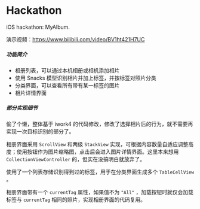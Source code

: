# Hackathon

iOS hackathon: MyAlbum.

演示视频：https://www.bilibili.com/video/BV1ht421H7UC

##### 功能简介

- 相册列表，可以通过本机相册或相机添加相片
- 使用 Snacks 模型识别相片并加上标签，并按标签对照片分类
- 分类界面，可以查看所有带有某一标签的图片
- 相片详情界面

##### 部分实现细节

偷了个懒，整体基于 iwork4 的代码修改，修改了选择相片后的行为，就不需要再实现一次目标识别的部分了。

相册界面采用 `ScrollView` 和两级 `StackView` 实现，可根据内容数量自适应调整高度；使用按钮作为图片缩略图，点击后会进入图片详情界面。这里本来想用 `CollectionViewController` 的，但实在没搞明白就放弃了。

使用了一个列表存储识别得到过的标签，用于在分类界面生成多个 `TableCellView` 。

相册界面带有一个 `currentTag` 属性，如果值不为 `"All"` ，加载按钮时就仅会加载标签与 `currentTag` 相同的照片，实现相册界面的代码复用。

